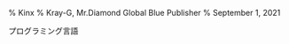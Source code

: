 % Kinx
% Kray-G, Mr.Diamond Global Blue Publisher
% September 1, 2021

プログラミング言語

<param style="JBookA4"/>
<param multibytefont="jp"/>
<param titleSize="78.8"/>
<param subtitleSize="24.8"/>
<param backgroundImage="back.png"/>
<style-info name="chapter.style" value="BigChapter3" />

<toc with="lof,lot"/>

<include file="jp/section/section01.md" />
<include file="jp/section/section02.md" />
<include file="jp/section/section03.md" />
<include file="jp/section/section04.md" />
<!--
<include file="jp/section/section05.md" />
<include file="jp/section/section06.md" />
<include file="jp/section/section07.md" />
<include file="jp/section/section08.md" />
<include file="jp/section/section09.md" />
<include file="jp/section/section10.md" />
-->

<appendix/>

<include file="jp/appendix/appendix01.md" />
<include file="jp/appendix/appendix02.md" />
<include file="jp/appendix/appendix03.md" />

